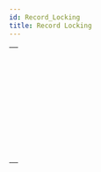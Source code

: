 ```yaml
---
id: Record_Locking
title: Record Locking
---
```

||
|---|
|[<!-- INCLUDE #_command_.LOAD RECORD.Syntax -->](../../commands-legacy/load-record)<br/><!-- INCLUDE #_command_.LOAD RECORD.Summary -->|
|[<!-- INCLUDE #_command_.Locked.Syntax -->](../../commands-legacy/locked)<br/><!-- INCLUDE #_command_.Locked.Summary -->|
|[<!-- INCLUDE #_command_.LOCKED BY.Syntax -->](../../commands-legacy/locked-by)<br/><!-- INCLUDE #_command_.LOCKED BY.Summary -->|
|[<!-- INCLUDE #_command_.Locked records info.Syntax -->](../../commands-legacy/locked-records-info)<br/><!-- INCLUDE #_command_.Locked records info.Summary -->|
|[<!-- INCLUDE #_command_.READ ONLY.Syntax -->](../../commands-legacy/read-only)<br/><!-- INCLUDE #_command_.READ ONLY.Summary -->|
|[<!-- INCLUDE #_command_.Read only state.Syntax -->](../../commands-legacy/read-only-state)<br/><!-- INCLUDE #_command_.Read only state.Summary -->|
|[<!-- INCLUDE #_command_.READ WRITE.Syntax -->](../../commands-legacy/read-write)<br/><!-- INCLUDE #_command_.READ WRITE.Summary -->|
|[<!-- INCLUDE #_command_.UNLOAD RECORD.Syntax -->](../../commands-legacy/unload-record)<br/><!-- INCLUDE #_command_.UNLOAD RECORD.Summary -->|
